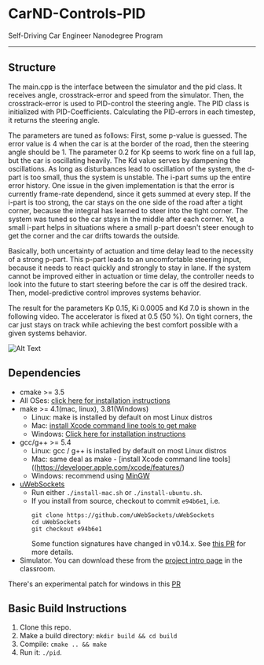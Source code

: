 # CarND-Controls-PID
Self-Driving Car Engineer Nanodegree Program

---

## Structure

The main.cpp is the interface between the simulator and the pid class. It receives angle, crosstrack-error and speed from the simulator. 
Then, the crosstrack-error is used to PID-control the steering angle. The PID class is initialized with PID-Coefficients. 
Calculating the PID-errors in each timestep, it returns the steering angle. 

The parameters are tuned as follows: First, some p-value is guessed. The error value is 4 when the car is at the border of the road, then the steering angle should be 1. 
The parameter 0.2 for Kp seems to work fine on a full lap, but the car is oscillating heavily. The Kd value serves by dampening the oscillations. 
As long as disturbances lead to oscillation of the system, the d-part is too small, thus the system is unstable. 
The i-part sums up the entire error history. One issue in the given implementation is that the error is currently frame-rate dependend, since it gets summed at every step. 
If the i-part is too strong, the car stays on the one side of the road after a tight corner, because the integral has learned to steer into the tight corner. 
The system was tuned so the car stays in the middle after each corner. Yet, a small i-part helps in situations where a small p-part doesn't steer enough to get the corner and the car drifts towards the outside. 

Basically, both uncertainty of actuation and time delay lead to the necessity of a strong p-part. This p-part leads to an uncomfortable steering input, because it needs to react quickly and strongly to stay in lane. 
If the system cannot be improved either in actuation or time delay, the controller needs to look into the future to start steering before the car is off the desired track. 
Then, model-predictive control improves systems behavior. 

The result for the parameters Kp 0.15, Ki 0.0005 and Kd 7.0 is shown in the following video. The accelerator is fixed at 0.5 (50 %). On tight corners, the car just stays on track while achieving the best comfort 
possible with a given systems behavior.



![Alt Text](result.gif) 


## Dependencies

* cmake >= 3.5
 * All OSes: [click here for installation instructions](https://cmake.org/install/)
* make >= 4.1(mac, linux), 3.81(Windows)
  * Linux: make is installed by default on most Linux distros
  * Mac: [install Xcode command line tools to get make](https://developer.apple.com/xcode/features/)
  * Windows: [Click here for installation instructions](http://gnuwin32.sourceforge.net/packages/make.htm)
* gcc/g++ >= 5.4
  * Linux: gcc / g++ is installed by default on most Linux distros
  * Mac: same deal as make - [install Xcode command line tools]((https://developer.apple.com/xcode/features/)
  * Windows: recommend using [MinGW](http://www.mingw.org/)
* [uWebSockets](https://github.com/uWebSockets/uWebSockets)
  * Run either `./install-mac.sh` or `./install-ubuntu.sh`.
  * If you install from source, checkout to commit `e94b6e1`, i.e.
    ```
    git clone https://github.com/uWebSockets/uWebSockets 
    cd uWebSockets
    git checkout e94b6e1
    ```
    Some function signatures have changed in v0.14.x. See [this PR](https://github.com/udacity/CarND-MPC-Project/pull/3) for more details.
* Simulator. You can download these from the [project intro page](https://github.com/udacity/self-driving-car-sim/releases) in the classroom.

There's an experimental patch for windows in this [PR](https://github.com/udacity/CarND-PID-Control-Project/pull/3)

## Basic Build Instructions

1. Clone this repo.
2. Make a build directory: `mkdir build && cd build`
3. Compile: `cmake .. && make`
4. Run it: `./pid`. 

